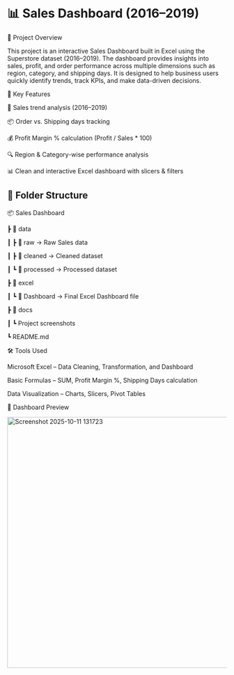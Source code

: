 # 📊 Sales Dashboard (2016–2019)


📌 Project Overview



This project is an interactive Sales Dashboard built in Excel using the Superstore dataset (2016–2019).
The dashboard provides insights into sales, profit, and order performance across multiple dimensions such as region, category, and shipping days.
It is designed to help business users quickly identify trends, track KPIs, and make data-driven decisions.







🎯 Key Features





📅 Sales trend analysis (2016–2019)

📦 Order vs. Shipping days tracking

💰 Profit Margin % calculation (Profit / Sales * 100)

🔍 Region & Category-wise performance analysis

📊 Clean and interactive Excel dashboard with slicers & filters







## 📂 Folder Structure

📦 Sales Dashboard

┣ 📂 data

┃ ┣ 📂 raw → Raw Sales data

┃ ┣ 📂 cleaned → Cleaned dataset

┃ ┗ 📂 processed → Processed dataset

┣ 📂 excel

┃ ┗ 📂 Dashboard → Final Excel Dashboard file

┣ 📂 docs

┃ ┗ Project screenshots

┗ README.md

🛠️ Tools Used

Microsoft Excel – Data Cleaning, Transformation, and Dashboard

Basic Formulas – SUM, Profit Margin %, Shipping Days calculation

Data Visualization – Charts, Slicers, Pivot Tables






📸 Dashboard Preview






<img width="1138" height="577" alt="Screenshot 2025-10-11 131723" src="https://github.com/user-attachments/assets/563dd167-b77f-49b2-87d2-df6b9c091113" />




